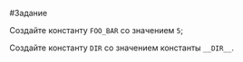 #Задание

Создайте константу `FOO_BAR` со значением `5`;

Создайте константу `DIR` со значением константы `__DIR__`.
